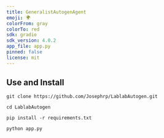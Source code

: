 ```yaml
---
title: GeneralistAutogenAgent
emoji: 🌍
colorFrom: gray
colorTo: red
sdk: gradio
sdk_version: 4.0.2
app_file: app.py
pinned: false
license: mit
---
```


## Use and Install

```
git clone https://github.com/Josephrp/LablabAutogen.git
```

```
cd LablabAutogen
```

```
pip install -r requirements.txt
```

```
python app.py
```
